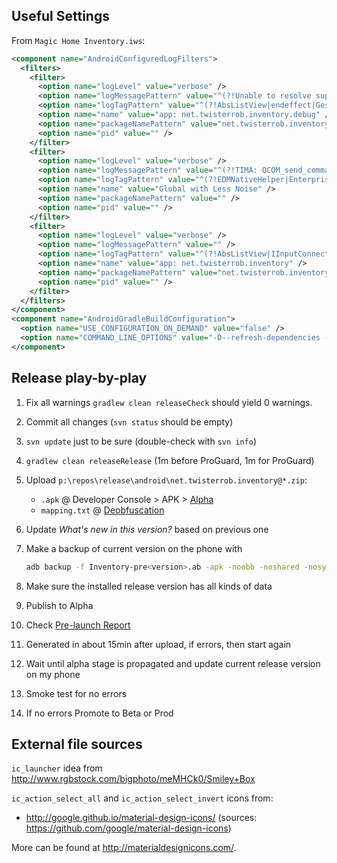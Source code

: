 Useful Settings
---------------

From `Magic Home Inventory.iws`:
```xml
<component name="AndroidConfiguredLogFilters">
  <filters>
    <filter>
      <option name="logLevel" value="verbose" />
      <option name="logMessagePattern" value="^(?!Unable to resolve superclass of|Link of class|DexOpt: unable to opt direct call|Could not find class|Could not find method|VFY: |.*\.onUserInteraction\(\)|DecodeImagePath\(decodeResourceStream\d+\)|performCreate Call )" />
      <option name="logTagPattern" value="^(?!AbsListView|endeffect|GestureDetector|CustomFrequencyManager|ApplicationPackageManager|PersonaManager|ProgressBar|ViewRootImpl|MotionRecognitionManager|Timeline|ArrayMap)" />
      <option name="name" value="app: net.twisterrob.inventory.debug" />
      <option name="packageNamePattern" value="net.twisterrob.inventory.debug" />
      <option name="pid" value="" />
    </filter>
    <filter>
      <option name="logLevel" value="verbose" />
      <option name="logMessagePattern" value="^(?!TIMA: QCOM_send_command|.*TIMA_PKM_measure_kernel|rsp_len = |getCSCPackageItemText\(\)|DCD OFF)" />
      <option name="logTagPattern" value="^(?!EDMNativeHelper|EnterpriseDeviceManager|ServiceKeeper|SSRMv2:(Monitor|AmoledAdjustTimer)|STATUSBAR-(IconMerger|PhoneStatusBar|NetworkController)|PersonaManager|KeyguardUpdateMonitor|BatteryService|BatteryMeterView|AwesomePlayer|AudioPlayer|AudioCache|OMX.*|AudioPolicyManagerBase|MediaPlayerService|StagefrightPlayer|OggExtractor|SecMediaClock|MP-Decision|ThermalEngine|MSim-SignalClusterView|StatusBar.MSimNetworkController|ConnectivityService|WifiStateMachine|Prime31|installd|SecCameraCoreManager|mm-camera-sensor)" />
      <option name="name" value="Global with Less Noise" />
      <option name="packageNamePattern" value="" />
      <option name="pid" value="" />
    </filter>
    <filter>
      <option name="logLevel" value="verbose" />
      <option name="logMessagePattern" value="" />
      <option name="logTagPattern" value="^(?!AbsListView|IInputConnectionWrapper|ApplicationPackageManager)" />
      <option name="name" value="app: net.twisterrob.inventory" />
      <option name="packageNamePattern" value="net.twisterrob.inventory" />
      <option name="pid" value="" />
    </filter>
  </filters>
</component>
<component name="AndroidGradleBuildConfiguration">
  <option name="USE_CONFIGURATION_ON_DEMAND" value="false" />
  <option name="COMMAND_LINE_OPTIONS" value="-D--refresh-dependencies -D--offline --stacktrace -D--info" />
</component>
```

Release play-by-play
--------------------

1. Fix all warnings `gradlew clean releaseCheck` should yield 0 warnings.
1. Commit all changes (`svn status` should be empty)
1. `svn update` just to be sure (double-check with `svn info`)
1. `gradlew clean releaseRelease` (1m before ProGuard, 1m for ProGuard)
1. Upload `p:\repos\release\android\net.twisterrob.inventory@*.zip`:

    * `.apk` @ Developer Console > APK > [Alpha](https://play.google.com/apps/publish/?dev_acc=01909946919088079965#ApkPlace:p=net.twisterrob.inventory)
    * `mapping.txt` @ [Deobfuscation](https://play.google.com/apps/publish/?dev_acc=01909946919088079965#DeobfuscationMappingFilesPlace:p=net.twisterrob.inventory)

1. Update *What's new in this version?* based on previous one
1. Make a backup of current version on the phone with
	```bash
	adb backup -f Inventory-pre<version>.ab -apk -noobb -noshared -nosystem net.twisterrob.inventory
	```
1. Make sure the installed release version has all kinds of data
1. Publish to Alpha
1. Check [Pre-launch Report](https://play.google.com/apps/publish/?dev_acc=01909946919088079965#PreLaunchReportPlace:p=net.twisterrob.inventory)
1. Generated in about 15min after upload, if errors, then start again
1. Wait until alpha stage is propagated and update current release version on my phone
1. Smoke test for no errors
1. If no errors Promote to Beta or Prod

External file sources
---------------------

`ic_launcher` idea from http://www.rgbstock.com/bigphoto/meMHCk0/Smiley+Box

`ic_action_select_all` and `ic_action_select_invert` icons from:
 * http://google.github.io/material-design-icons/ (sources: https://github.com/google/material-design-icons)

More can be found at http://materialdesignicons.com/.
